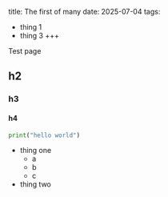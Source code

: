title: The first of many
date: 2025-07-04
tags:
  - thing 1
  - thing 3
+++

Test page

## h2
### h3
#### h4

``` python
print("hello world")
```

- thing one
  + a
  + b
  + c
- thing two
